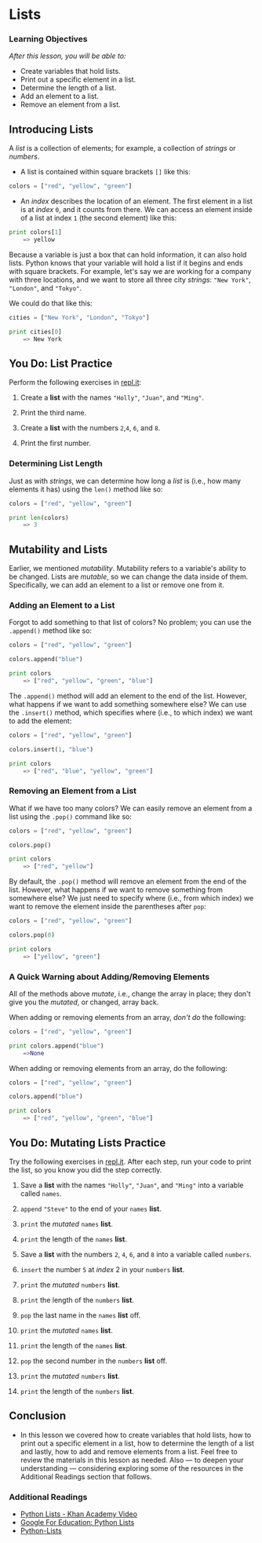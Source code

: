 # Lists

### Learning Objectives
*After this lesson, you will be able to:*
- Create variables that hold lists.
- Print out a specific element in a list.
- Determine the length of a list.
- Add an element to a list.
- Remove an element from a list.

## Introducing Lists

A *list* is a collection of elements; for example, a collection of *strings* or *numbers*.
- A list is contained within square brackets `[]` like this:
```python
colors = ["red", "yellow", "green"]
```
- An *index* describes the location of an element. The first element in a list is at *index* `0`, and it counts from there. We can access an element inside of a list at index `1` (the second element) like this:
```python
print colors[1]
	=> yellow
```

Because a variable is just a box that can hold information, it can also hold lists. Python knows that your variable will hold a list if it begins and ends with square brackets. For example, let's say we are working for a company with three locations, and we want to store all three city *strings*: `"New York"`, `"London"`, and `"Tokyo"`.

We could do that like this:

```python
cities = ["New York", "London", "Tokyo"]

print cities[0]
	=> New York
```

## You Do: List Practice

Perform the following exercises in [repl.it](https://repl.it/languages/python):

1) Create a **list** with the names `"Holly"`, `"Juan"`, and `"Ming"`.

2) Print the third name.

3) Create a **list** with the numbers `2`,`4`, `6`, and `8`.

4) Print the first number.

### Determining List Length

Just as with *strings*, we can determine how long a *list* is (i.e., how many elements it has) using the `len()` method like so:

```python
colors = ["red", "yellow", "green"]

print len(colors)
	=> 3
```

## Mutability and Lists

Earlier, we mentioned *mutability*. Mutability refers to a variable's ability to be changed. Lists are *mutable*, so we can change the data inside of them. Specifically, we can add an element to a list or remove one from it.

### Adding an Element to a List

Forgot to add something to that list of colors? No problem; you can use the `.append()` method like so:

```python
colors = ["red", "yellow", "green"]

colors.append("blue")

print colors
	=> ["red", "yellow", "green", "blue"]
```

The `.append()` method will add an element to the end of the list. However, what happens if we want to add something somewhere else? We can use the `.insert()` method, which specifies where (i.e., to which index) we want to add the element:

```python
colors = ["red", "yellow", "green"]

colors.insert(1, "blue")

print colors
	=> ["red", "blue", "yellow", "green"]
```

### Removing an Element from a List

What if we have too many colors? We can easily remove an element from a list using the `.pop()` command like so:

```python
colors = ["red", "yellow", "green"]

colors.pop()

print colors
	=> ["red", "yellow"]
```

By default, the `.pop()` method will remove an element from the end of the list. However, what happens if we want to remove something from somewhere else? We just need to specify where (i.e., from which index) we want to remove the element inside the parentheses after `pop`:

```python
colors = ["red", "yellow", "green"]

colors.pop(0)

print colors
	=> ["yellow", "green"]
```

### A Quick Warning about Adding/Removing Elements

All of the methods above *mutate*, i.e., change the array in place; they don't give you the *mutated*, or changed, array back.

When adding or removing elements from an array, _don't do_ the following:

```python
colors = ["red", "yellow", "green"]

print colors.append("blue")
	=>None
```

When adding or removing elements from an array, do the following:

```python
colors = ["red", "yellow", "green"]

colors.append("blue")

print colors
	=> ["red", "yellow", "green", "blue"]
```

## You Do: Mutating Lists Practice

Try the following exercises in [repl.it](https://repl.it/languages/python). After each step, run your code to print the list, so you know you did the step correctly.

1) Save a **list** with the names `"Holly"`, `"Juan"`, and `"Ming"` into a variable called `names`.

2) `append` `"Steve"` to the end of your `names` **list**.

3) `print` the *mutated* `names` **list**.

4) `print` the length of the `names` **list**.

5) Save a **list** with the numbers `2`, `4`, `6`, and `8` into a variable called `numbers`.

6) `insert` the number `5` at *index* 2 in your `numbers` **list**.

7) `print` the *mutated* `numbers` **list**.

8) `print` the length of the `numbers` **list**.

9) `pop` the last name in the `names` **list** off.

10) `print` the *mutated* `names` **list**.

11) `print` the length of the `names` **list**.

12) `pop` the second number in the `numbers` **list** off.

13) `print` the *mutated* `numbers` **list**.

14) `print` the length of the `numbers` **list**.

## Conclusion
- In this lesson we covered how to create variables that hold lists, how to print out a specific element in a list, how to determine the length of a list and lastly, how to add and remove elements from a list. Feel free to review the materials in this lesson as needed. Also — to deepen your understanding — considering exploring some of the resources in the Additional Readings section that follows.
### Additional Readings
- [Python Lists - Khan Academy Video](https://www.youtube.com/watch?v=zEyEC34MY1A)
- [Google For Education: Python Lists](https://developers.google.com/edu/python/lists)
- [Python-Lists](https://www.tutorialspoint.com/python/python_lists.htm)
